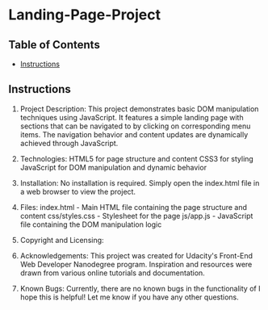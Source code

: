 # Landing-Page-Project
## Table of Contents

* [Instructions](#instructions)

## Instructions


1. Project Description:
This project demonstrates basic DOM manipulation techniques using JavaScript. It features a simple landing page with sections that can be navigated to by clicking on corresponding menu items. The navigation behavior and content updates are dynamically achieved through JavaScript.

2. Technologies:
HTML5 for page structure and content
CSS3 for styling
JavaScript for DOM manipulation and dynamic behavior

3. Installation:
No installation is required. Simply open the index.html file in a web browser to view the project.

4. Files:
index.html - Main HTML file containing the page structure and content
css/styles.css - Stylesheet for the page
js/app.js - JavaScript file containing the DOM manipulation logic



5. Copyright and Licensing:


6. Acknowledgements:
This project was created for Udacity's Front-End Web Developer Nanodegree program.
Inspiration and resources were drawn from various online tutorials and documentation.

7. Known Bugs:
Currently, there are no known bugs in the functionality of 
I hope this is helpful! Let me know if you have any other questions.

